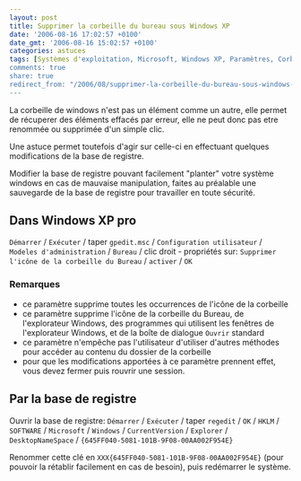 ```yaml
---
layout: post
title: Supprimer la corbeille du bureau sous Windows XP
date: '2006-08-16 17:02:57 +0100'
date_gmt: '2006-08-16 15:02:57 +0100'
categories: astuces
tags: [Systèmes d'exploitation, Microsoft, Windows XP, Paramètres, Corbeille]
comments: true
share: true
redirect_from: "/2006/08/supprimer-la-corbeille-du-bureau-sous-windows-xp/"
---
```

La corbeille de windows n'est pas un élément comme un autre, elle permet de récuperer des éléments effacés par erreur, elle ne peut donc pas etre renommée ou supprimée d'un simple clic.

Une astuce permet toutefois d'agir sur celle-ci en effectuant quelques modifications de la base de registre.

Modifier la base de registre pouvant facilement "planter" votre système windows en cas de mauvaise manipulation, faites au préalable une sauvegarde de la base de registre pour travailler en toute sécurité.

## Dans Windows XP pro ##
`Démarrer` / `Exécuter` / taper `gpedit.msc` / `Configuration utilisateur` / `Modeles d'administration` / `Bureau` / clic droit - propriétés sur: `Supprimer l'icône de la corbeille du Bureau` / `activer` / `OK`

### Remarques ###

 * ce paramètre supprime toutes les occurrences de l'icône de la corbeille
 * ce paramètre supprime l'icône de la corbeille du Bureau, de l'explorateur Windows, des programmes qui utilisent les fenêtres de l'explorateur Windows, et de la boîte de dialogue `Ouvrir` standard
 * ce paramètre n'empêche pas l'utilisateur d'utiliser d'autres méthodes pour accéder au contenu du dossier de la corbeille
 * pour que les modifications apportées à ce paramètre prennent effet, vous devez fermer puis rouvrir une session.

## Par la base de registre ##
Ouvrir la base de registre: `Démarrer` / `Exécuter` / taper `regedit` / `OK` / `HKLM` / `SOFTWARE` / `Microsoft` / `Windows` / `CurrentVersion` / `Explorer` / `DesktopNameSpace` / `{645FF040-5081-101B-9F08-00AA002F954E}`

Renommer cette clé en `XXX{645FF040-5081-101B-9F08-00AA002F954E}` (pour pouvoir la rétablir facilement en cas de besoin), puis redémarrer le système.